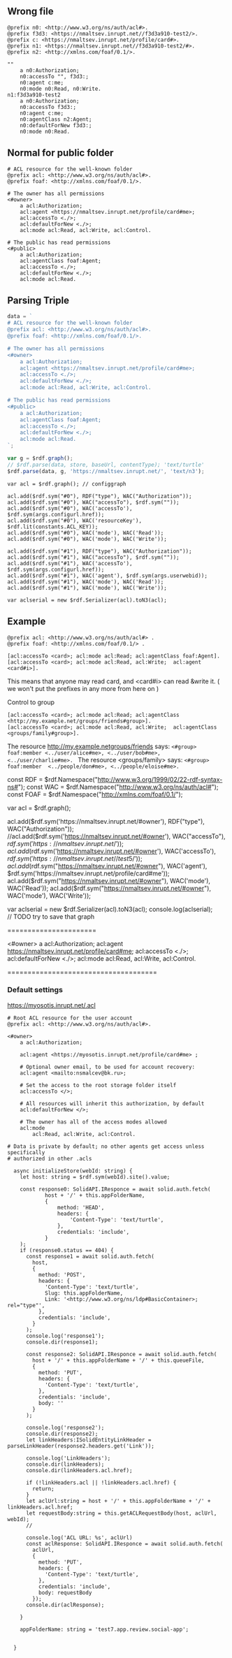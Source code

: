 ## Wrong file 

```
@prefix n0: <http://www.w3.org/ns/auth/acl#>.
@prefix f3d3: <https://nmaltsev.inrupt.net//f3d3a910-test2/>.
@prefix c: <https://nmaltsev.inrupt.net/profile/card#>.
@prefix n1: <https://nmaltsev.inrupt.net//f3d3a910-test2/#>.
@prefix n2: <http://xmlns.com/foaf/0.1/>.

""
    a n0:Authorization;
    n0:accessTo "", f3d3:;
    n0:agent c:me;
    n0:mode n0:Read, n0:Write.
n1:f3d3a910-test2
    a n0:Authorization;
    n0:accessTo f3d3:;
    n0:agent c:me;
    n0:agentClass n2:Agent;
    n0:defaultForNew f3d3:;
    n0:mode n0:Read.
```


## Normal for public folder
```
# ACL resource for the well-known folder
@prefix acl: <http://www.w3.org/ns/auth/acl#>.
@prefix foaf: <http://xmlns.com/foaf/0.1/>.

# The owner has all permissions
<#owner>
    a acl:Authorization;
    acl:agent <https://nmaltsev.inrupt.net/profile/card#me>;
    acl:accessTo <./>;
    acl:defaultForNew <./>;
    acl:mode acl:Read, acl:Write, acl:Control.

# The public has read permissions
<#public>
    a acl:Authorization;
    acl:agentClass foaf:Agent;
    acl:accessTo <./>;
    acl:defaultForNew <./>;
    acl:mode acl:Read.
```


## Parsing Triple

```Javascript
data = `
# ACL resource for the well-known folder
@prefix acl: <http://www.w3.org/ns/auth/acl#>.
@prefix foaf: <http://xmlns.com/foaf/0.1/>.

# The owner has all permissions
<#owner>
    a acl:Authorization;
    acl:agent <https://nmaltsev.inrupt.net/profile/card#me>;
    acl:accessTo <./>;
    acl:defaultForNew <./>;
    acl:mode acl:Read, acl:Write, acl:Control.

# The public has read permissions
<#public>
    a acl:Authorization;
    acl:agentClass foaf:Agent;
    acl:accessTo <./>;
    acl:defaultForNew <./>;
    acl:mode acl:Read.
`;

var g = $rdf.graph();
// $rdf.parse(data, store, baseUrl, contentType); 'text/turtle'
$rdf.parse(data, g, 'https://nmaltsev.inrupt.net/', 'text/n3');
```



```
var acl = $rdf.graph(); // configgraph

acl.add($rdf.sym("#0"), RDF("type"), WAC("Authorization"));
acl.add($rdf.sym("#0"), WAC("accessTo"), $rdf.sym(""));
acl.add($rdf.sym("#0"), WAC('accessTo'), $rdf.sym(args.configurl.href));
acl.add($rdf.sym("#0"), WAC('resourceKey'), $rdf.lit(constants.ACL_KEY));
acl.add($rdf.sym("#0"), WAC('mode'), WAC('Read'));
acl.add($rdf.sym("#0"), WAC('mode'), WAC('Write'));

acl.add($rdf.sym("#1"), RDF("type"), WAC("Authorization"));
acl.add($rdf.sym("#1"), WAC("accessTo"), $rdf.sym(""));
acl.add($rdf.sym("#1"), WAC('accessTo'), $rdf.sym(args.configurl.href));
acl.add($rdf.sym("#1"), WAC('agent'), $rdf.sym(args.userwebid));
acl.add($rdf.sym("#1"), WAC('mode'), WAC('Read'));
acl.add($rdf.sym("#1"), WAC('mode'), WAC('Write'));

var aclserial = new $rdf.Serializer(acl).toN3(acl);

```




## Example

```
@prefix acl: <http://www.w3.org/ns/auth/acl#> .
@prefix foaf: <http://xmlns.com/foaf/0.1/> .

[acl:accessTo <card>; acl:mode acl:Read; acl:agentClass foaf:Agent].
[acl:accessTo <card>; acl:mode acl:Read, acl:Write;  acl:agent <card#i>].
```
This means that anyone may read card, and <card#i> can read &write it. ( we won't put the prefixes in any more from here on )


Control to group
```
[acl:accessTo <card>; acl:mode acl:Read; acl:agentClass <http://my.example.net/groups/friends#group>].
[acl:accessTo <card>; acl:mode acl:Read, acl:Write;  acl:agentClass <groups/family#group>].
```
The resource <http://my.example.netgroups/friends> says:
`<#group> foaf:member <../user/alice#me>, <../user/bob#me>, <../user/charlie#me>. `
The resource <groups/family> says:
`<#group> foaf:member  <../people/don#me>, <../people/eloise#me>.`





const RDF = $rdf.Namespace("http://www.w3.org/1999/02/22-rdf-syntax-ns#");
const WAC = $rdf.Namespace("http://www.w3.org/ns/auth/acl#");
const FOAF = $rdf.Namespace("http://xmlns.com/foaf/0.1/");

var acl = $rdf.graph();

acl.add($rdf.sym('https://nmaltsev.inrupt.net/#owner'), RDF("type"), WAC("Authorization"));
//acl.add($rdf.sym('https://nmaltsev.inrupt.net/#owner'), WAC("accessTo"), $rdf.sym('https://nmaltsev.inrupt.net/'));
acl.add($rdf.sym('https://nmaltsev.inrupt.net/#owner'), WAC('accessTo'), $rdf.sym('https://nmaltsev.inrupt.net//test5/'));
acl.add($rdf.sym("https://nmaltsev.inrupt.net/#owner"), WAC('agent'), $rdf.sym('https://nmaltsev.inrupt.net/profile/card#me'));
acl.add($rdf.sym("https://nmaltsev.inrupt.net/#owner"), WAC('mode'), WAC('Read'));
acl.add($rdf.sym("https://nmaltsev.inrupt.net/#owner"), WAC('mode'), WAC('Write'));


var aclserial = new $rdf.Serializer(acl).toN3(acl);
console.log(aclserial);    
// TODO try to save that graph

======================







<#owner>
    a acl:Authorization;
    acl:agent <https://nmaltsev.inrupt.net/profile/card#me>;
    acl:accessTo <./>;
    acl:defaultForNew <./>;
    acl:mode acl:Read, acl:Write, acl:Control.



=====================================
### Default settings
https://myosotis.inrupt.net/.acl
```
# Root ACL resource for the user account
@prefix acl: <http://www.w3.org/ns/auth/acl#>.

<#owner>
    a acl:Authorization;

    acl:agent <https://myosotis.inrupt.net/profile/card#me> ;

    # Optional owner email, to be used for account recovery:
    acl:agent <mailto:nsmalcev@bk.ru>;

    # Set the access to the root storage folder itself
    acl:accessTo </>;

    # All resources will inherit this authorization, by default
    acl:defaultForNew </>;

    # The owner has all of the access modes allowed
    acl:mode
        acl:Read, acl:Write, acl:Control.

# Data is private by default; no other agents get access unless specifically
# authorized in other .acls
```




```
  async initializeStore(webId: string) {
    let host: string = $rdf.sym(webId).site().value;

    const response0: SolidAPI.IResponce = await solid.auth.fetch(
            host + '/' + this.appFolderName, 
            {
                method: 'HEAD',
                headers: { 
                    'Content-Type': 'text/turtle',
                },
                credentials: 'include',
            }
    );
    if (response0.status == 404) {
      const response1 = await solid.auth.fetch(
        host, 
        {
          method: 'POST',
          headers: { 
            'Content-Type': 'text/turtle',
            Slug: this.appFolderName,
            Link: '<http://www.w3.org/ns/ldp#BasicContainer>; rel="type"',
          },
          credentials: 'include',
        }
      );
      console.log('response1');
      console.dir(response1);

      const response2: SolidAPI.IResponce = await solid.auth.fetch(
        host + '/' + this.appFolderName + '/' + this.queueFile, 
        {
          method: 'PUT',
          headers: { 
            'Content-Type': 'text/turtle',
          },
          credentials: 'include',
          body: ''
        }
      );

      console.log('response2');
      console.dir(response2);
      let linkHeaders:ISolidEntityLinkHeader = parseLinkHeader(response2.headers.get('Link'));

      console.log('LinkHeaders');
      console.dir(linkHeaders);
      console.dir(linkHeaders.acl.href);

      if (!linkHeaders.acl || !linkHeaders.acl.href) {
        return;
      }
      let aclUrl:string = host + '/' + this.appFolderName + '/' + linkHeaders.acl.href;
      let requestBody:string = this.getACLRequestBody(host, aclUrl, webId);
      // 
  
      console.log('ACL URL: %s', aclUrl)
      const aclResponse: SolidAPI.IResponce = await solid.auth.fetch(
        aclUrl, 
        {
          method: 'PUT',
          headers: { 
            'Content-Type': 'text/turtle',
          },
          credentials: 'include',
          body: requestBody
        });
      console.dir(aclResponse);

    }

    appFolderName: string = 'test7.app.review.social-app';

    
  }

```